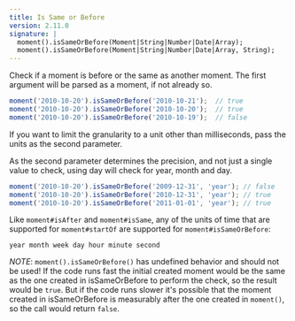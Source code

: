 ```yaml
---
title: Is Same or Before
version: 2.11.0
signature: |
  moment().isSameOrBefore(Moment|String|Number|Date|Array);
  moment().isSameOrBefore(Moment|String|Number|Date|Array, String);
---
```


Check if a moment is before or the same as another moment. The first argument will be parsed as a moment, if not already so.

```javascript
moment('2010-10-20').isSameOrBefore('2010-10-21');  // true
moment('2010-10-20').isSameOrBefore('2010-10-20');  // true
moment('2010-10-20').isSameOrBefore('2010-10-19');  // false
```

If you want to limit the granularity to a unit other than milliseconds, pass the units as the second parameter.

As the second parameter determines the precision, and not just a single value to check, using day will check for year, month and day.

```javascript
moment('2010-10-20').isSameOrBefore('2009-12-31', 'year'); // false
moment('2010-10-20').isSameOrBefore('2010-12-31', 'year'); // true
moment('2010-10-20').isSameOrBefore('2011-01-01', 'year'); // true
```

Like `moment#isAfter` and `moment#isSame`, any of the units of time that are supported for `moment#startOf` are supported for `moment#isSameOrBefore`:

```
year month week day hour minute second
```

*NOTE*: `moment().isSameOrBefore()` has undefined behavior and should not be used! If
the code runs fast the initial created moment would be the same as the one
created in isSameOrBefore to perform the check, so the result would be `true`. But
if the code runs slower it's possible that the moment created in isSameOrBefore is
measurably after the one created in `moment()`, so the call would return
`false`.
